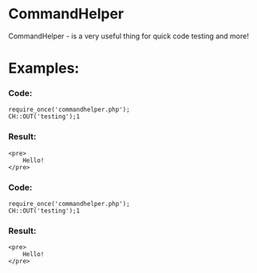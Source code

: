 # CommandHelper
CommandHelper - is a very useful thing for quick code testing and more!

# Examples:
### Code:
```
require_once('commandhelper.php');
CH::OUT('testing');1
```

### Result:
```
<pre>
    Hello!
</pre>
```

### Code:
```
require_once('commandhelper.php');
CH::OUT('testing');1
```

### Result:
```
<pre>
    Hello!
</pre>
```